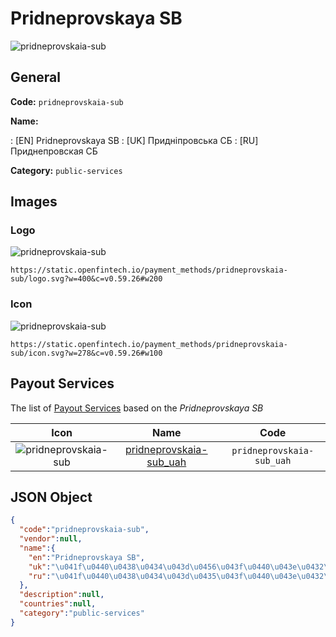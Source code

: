 
# Pridneprovskaya SB 
![pridneprovskaia-sub](https://static.openfintech.io/payment_methods/pridneprovskaia-sub/logo.svg?w=400&c=v0.59.26#w200)  

## General 
**Code:** `pridneprovskaia-sub` 
 
**Name:** 
 
:	[EN] Pridneprovskaya SB 
:	[UK] Придніпровська СБ 
:	[RU] Приднепровская СБ 
 
**Category:** `public-services` 
 

## Images 

### Logo 
![pridneprovskaia-sub](https://static.openfintech.io/payment_methods/pridneprovskaia-sub/logo.svg?w=400&c=v0.59.26#w200)  

```
https://static.openfintech.io/payment_methods/pridneprovskaia-sub/logo.svg?w=400&c=v0.59.26#w200
```  

### Icon 
![pridneprovskaia-sub](https://static.openfintech.io/payment_methods/pridneprovskaia-sub/icon.svg?w=278&c=v0.59.26#w100)  

```
https://static.openfintech.io/payment_methods/pridneprovskaia-sub/icon.svg?w=278&c=v0.59.26#w100
```  

## Payout Services 
 
The list of [Payout Services](/payout-services/) based on the _Pridneprovskaya SB_ 

|Icon|Name|Code| 
|:---:|:---:|:---:| 
|![pridneprovskaia-sub](https://static.openfintech.io/payout_methods/pridneprovskaia-sub/icon.png?w=278&c=v0.59.26#w40) |[pridneprovskaia-sub_uah](/payout-services/pridneprovskaia-sub_uah/)|`pridneprovskaia-sub_uah`| 
 

## JSON Object 

```json
{
  "code":"pridneprovskaia-sub",
  "vendor":null,
  "name":{
    "en":"Pridneprovskaya SB",
    "uk":"\u041f\u0440\u0438\u0434\u043d\u0456\u043f\u0440\u043e\u0432\u0441\u044c\u043a\u0430 \u0421\u0411",
    "ru":"\u041f\u0440\u0438\u0434\u043d\u0435\u043f\u0440\u043e\u0432\u0441\u043a\u0430\u044f \u0421\u0411"
  },
  "description":null,
  "countries":null,
  "category":"public-services"
}
```  
